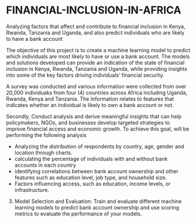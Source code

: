 # FINANCIAL-INCLUSION-IN-AFRICA
Analyzing factors that affect and contribute to financial inclusion in Kenya, Rwanda, Tanzania and Uganda, and also predict individuals who are likely to have a bank account


The objective of this project is to create a machine learning model to predict which individuals are most likely to have or use a bank account. The models and solutions developed can provide an indication of the state of financial inclusion in Kenya, Rwanda, Tanzania and Uganda, while providing insights into some of the key factors driving individuals’ financial security.

A survey was conducted and various information were collected from over 20,000 individuaks from four (4) countries across Africa including Uganda, Rwanda, Kenya and Tanzania. The information relates to features that indicates whether an individual is likely to own a bank account or not.

Secondly, Conduct analysis and derive meaningful insights that can help policymakers, NGOs, and businesses develop targeted strategies to improve financial access and economic growth. To achieve this goal, will be performing the following analysis 
- Analyzing the distribution of respondents by country, age, gender and location through charts.
- ⁠calculating the percentage of individuals with and without bank accounts in each country 
- ⁠identifying correlations between bank account ownership and other features such as education level, job type, and household size.
- ⁠Factors influencing access, such as education, income levels, or infrastructure.

3. Model Selection and Evaluation: Train and evaluate different machine learning models to predict bank account ownership and use scoring metrics  to evaluate the performance of your models.
